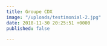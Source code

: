 ```yaml
---
title: Groupe CDX
image: "/uploads/testimonial-2.jpg"
date: 2018-11-30 20:25:51 +0000
published: false

---
```

